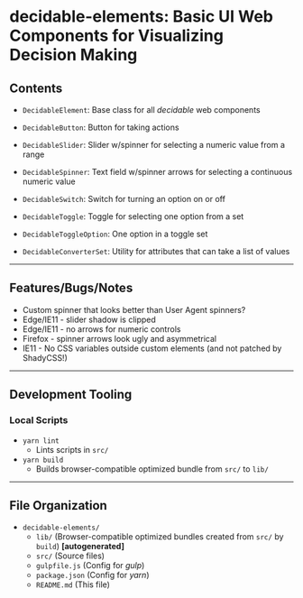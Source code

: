 <!--lint disable first-level-heading -->

# decidable-elements: Basic UI Web Components for Visualizing Decision Making

<!--lint enable first-level-heading -->

## Contents

- `DecidableElement`: Base class for all *decidable* web components


- `DecidableButton`: Button for taking actions
- `DecidableSlider`: Slider w/spinner for selecting a numeric value from a range
- `DecidableSpinner`: Text field w/spinner arrows for selecting a continuous numeric value
- `DecidableSwitch`: Switch for turning an option on or off
- `DecidableToggle`: Toggle for selecting one option from a set
- `DecidableToggleOption`: One option in a toggle set


- `DecidableConverterSet`: Utility for attributes that can take a list of values

---

## Features/Bugs/Notes

- Custom spinner that looks better than User Agent spinners?
- Edge/IE11 - slider shadow is clipped
- Edge/IE11 - no arrows for numeric controls
- Firefox - spinner arrows look ugly and asymmetrical
- IE11 - No CSS variables outside custom elements (and not patched by ShadyCSS!)

---

## Development Tooling

### Local Scripts

- `yarn lint`
  - Lints scripts in `src/`
- `yarn build`
  - Builds browser-compatible optimized bundle from `src/` to `lib/`

---

## File Organization

- `decidable-elements/`
  - `lib/` (Browser-compatible optimized bundles created from `src/` by `build`)
    **\[autogenerated\]**
  - `src/` (Source files)
  - `gulpfile.js` (Config for *gulp*)
  - `package.json` (Config for *yarn*)
  - `README.md` (This file)
